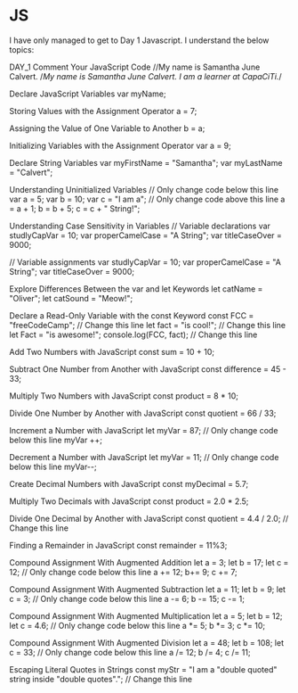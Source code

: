 # JS

I have only managed to get to Day 1 Javascript. I understand the below topics:

DAY_1
Comment Your JavaScript Code
//My name is Samantha June Calvert.
/*My name is Samantha June Calvert. I am a learner at CapaCiTi.*/

Declare JavaScript Variables
var myName;

Storing Values with the Assignment Operator
a = 7;

Assigning the Value of One Variable to Another
b = a;

Initializing Variables with the Assignment Operator
var a = 9;

Declare String Variables
var myFirstName = "Samantha";
var myLastName = "Calvert";

Understanding Uninitialized Variables
// Only change code below this line
var a = 5;
var b = 10;
var c = "I am a";
// Only change code above this line
a = a + 1;
b = b + 5;
c = c + " String!";

Understanding Case Sensitivity in Variables
// Variable declarations
var studlyCapVar = 10;
var properCamelCase = "A String";
var titleCaseOver = 9000;

// Variable assignments
var studlyCapVar = 10;
var properCamelCase = "A String";
var titleCaseOver = 9000;

Explore Differences Between the var and let Keywords
let catName = "Oliver";
let catSound = "Meow!";

Declare a Read-Only Variable with the const Keyword
const FCC = "freeCodeCamp"; // Change this line
let fact = "is cool!"; // Change this line
let Fact = "is awesome!";
console.log(FCC, fact); // Change this line

Add Two Numbers with JavaScript
const sum = 10 + 10;

Subtract One Number from Another with JavaScript
const difference = 45 - 33;

Multiply Two Numbers with JavaScript
const product = 8 * 10;

Divide One Number by Another with JavaScript
const quotient = 66 / 33;

Increment a Number with JavaScript
let myVar = 87;
// Only change code below this line
myVar ++;

Decrement a Number with JavaScript
let myVar = 11;
// Only change code below this line
myVar--;

Create Decimal Numbers with JavaScript
const myDecimal = 5.7;

Multiply Two Decimals with JavaScript
const product = 2.0 * 2.5;

Divide One Decimal by Another with JavaScript
const quotient = 4.4 / 2.0; // Change this line

Finding a Remainder in JavaScript
const remainder = 11%3;

Compound Assignment With Augmented Addition
let a = 3;
let b = 17;
let c = 12;
// Only change code below this line
a += 12;
b+= 9;
c += 7;

Compound Assignment With Augmented Subtraction
let a = 11;
let b = 9;
let c = 3;
// Only change code below this line
a -= 6;
b -= 15;
c -= 1;

Compound Assignment With Augmented Multiplication
let a = 5;
let b = 12;
let c = 4.6;
// Only change code below this line
a *= 5;
b *= 3;
c *= 10;

Compound Assignment With Augmented Division
let a = 48;
let b = 108;
let c = 33;
// Only change code below this line
a /= 12;
b /= 4;
c /= 11;

Escaping Literal Quotes in Strings
const myStr = "I am a \"double quoted\" string inside \"double quotes\"."; // Change this line

